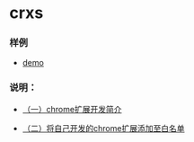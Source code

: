 # crxs

### 样例

- [demo](demo)

### 说明：

- [（一）chrome扩展开发简介](doc/（一）chrome扩展开发简介.md)

- [（二）将自己开发的chrome扩展添加至白名单](doc/（二）将自己开发的chrome扩展添加至白名单.md)

